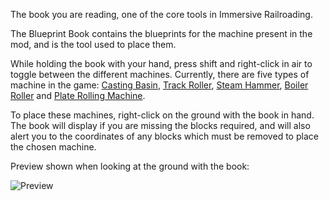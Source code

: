The book you are reading, one of the core tools in Immersive Railroading. 

The Blueprint Book contains the blueprints for the machine present in the mod, and is the tool used to place them.

While holding the book with your hand, press shift and right-click in air to toggle between the different machines. Currently, there are five types of machine in the game: [Casting Basin](immersiverailroading:wiki/en_us/machines/casting_basin.md), [Track Roller](immersiverailroading:wiki/en_us/machines/track_roller.md), [Steam Hammer](immersiverailroading:wiki/en_us/machines/steam_hammer.md), [Boiler Roller](immersiverailroading:wiki/en_us/machines/boiler_roller.md) and [Plate Rolling Machine](immersiverailroading:wiki/en_us/machines/plate_rolling_machine.md).

To place these machines, right-click on the ground with the book in hand. The book will display if you are missing the blocks required, and will also alert you to the coordinates of any blocks which must be removed to place the chosen machine.

Preview shown when looking at the ground with the book:

![Preview](immersiverailroading:wiki/images/book2.png)
